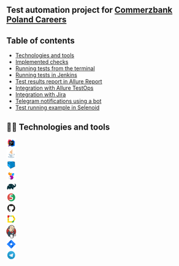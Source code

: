 ## Test automation project for [Commerzbank Poland Careers](https://lodz.commerzbank.pl/)

## Table of contents

- [Technologies and tools](#technologist-technologies-and-tools)  
- [Implemented checks](#bookmark-tabs-implemented-checks)  
- [Running tests from the terminal](#computer-running-tests-from-the-terminal)  
- [Running tests in Jenkins](#-running-tests-in-jenkins)  
- [Test results report in Allure Report](#-test-results-report-in-allure-report)  
- [Integration with Allure TestOps](#-integration-with-allure-testops)  
- [Integration with Jira](#-integration-with-jira)  
- [Telegram notifications using a bot](#-telegram-notifications-using-a-bot)  
- [Test running example in Selenoid](#-test-running-example-in-selenoid)  

## :technologist: Technologies and tools

<p align="center">

<code><img width="5%" title="IntelliJ IDEA" src="media/logo/Idea.svg"></code>  
<code><img width="5%" title="Java" src="media/logo/Java.svg"></code>  
<code><img width="5%" title="Selenoid" src="media/logo/Selenoid.svg"></code>  
<code><img width="5%" title="Selenide" src="media/logo/Selenide.svg"></code>  
<code><img width="5%" title="Gradle" src="media/logo/Gradle.svg"></code>  
<code><img width="5%" title="Junit5" src="media/logo/Junit5.svg"></code>  
<code><img width="5%" title="GitHub" src="media/logo/GitHub.svg"></code>  
<code><img width="5%" title="Allure Report" src="media/logo/Allure.svg"></code>  
<code><img width="5%" title="Jenkins" src="media/logo/Jenkins_logo.svg"></code>  
<code><img width="5%" title="Jira" src="media/logo/Jira.svg"></code>  
<code><img width="5%" title="Telegram" src="media/logo/Telegram.svg"></code>  

</p>
